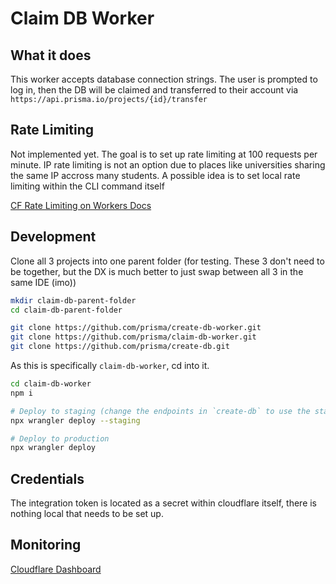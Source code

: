 # Claim DB Worker

## What it does

This worker accepts database connection strings. The user is prompted to log in, then the DB will be claimed and transferred to their account via `https://api.prisma.io/projects/{id}/transfer`

## Rate Limiting

Not implemented yet. The goal is to set up rate limiting at 100 requests per minute. IP rate limiting is not an option due to places like universities sharing the same IP accross many students. A possible idea is to set local rate limiting within the CLI command itself

[CF Rate Limiting on Workers Docs](https://developers.cloudflare.com/workers/runtime-apis/bindings/rate-limit/)

## Development

Clone all 3 projects into one parent folder (for testing. These 3 don't need to be together, but the DX is much better to just swap between all 3 in the same IDE (imo))

```bash
mkdir claim-db-parent-folder
cd claim-db-parent-folder
```

```bash
git clone https://github.com/prisma/create-db-worker.git
git clone https://github.com/prisma/claim-db-worker.git
git clone https://github.com/prisma/create-db.git
```

As this is specifically `claim-db-worker`, cd into it.

```bash
cd claim-db-worker
npm i
```

```bash
# Deploy to staging (change the endpoints in `create-db` to use the staging URL)
npx wrangler deploy --staging

# Deploy to production
npx wrangler deploy
```

## Credentials

The integration token is located as a secret within cloudflare itself, there is nothing local that needs to be set up.

## Monitoring

[Cloudflare Dashboard](https://dash.cloudflare.com/0ef7f922ce028e16c1a44d98c86511b0/workers/services/view/claim-db-worker/production/metrics)
